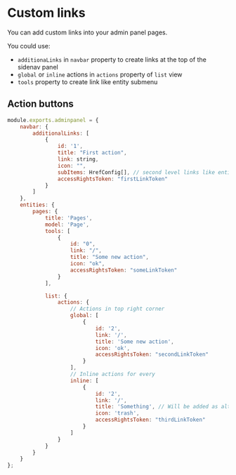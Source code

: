 # Custom links
You can add custom links into your admin panel pages.

You could use:
- `additionaLinks` in `navbar` property to create links at the top of the sidenav panel
- `global` or `inline` actions in `actions` property of `list` view
- `tools` property to create link like entity submenu

## Action buttons

```javascript
module.exports.adminpanel = {
    navbar: {
        additionalLinks: [
            {
                id: '1',
                title: "First action",
                link: string,
                icon: "",
                subItems: HrefConfig[], // second level links like entity tools
                accessRightsToken: "firstLinkToken"
            }
        ]
    },
    entities: {
        pages: {
            title: 'Pages',
            model: 'Page',
            tools: [
                {
                    id: "0",
                    link: "/",
                    title: "Some new action",
                    icon: "ok",
                    accessRightsToken: "someLinkToken"
                }
            ],

            list: {
                actions: {
                    // Actions in top right corner
                    global: [
                        {
                            id: '2',
                            link: '/',
                            title: 'Some new action',
                            icon: 'ok',
                            accessRightsToken: "secondLinkToken"
                        }
                    ],
                    // Inline actions for every
                    inline: [
                        {
                            id: '2',
                            link: '/',
                            title: 'Something', // Will be added as alt to img
                            icon: 'trash',
                            accessRightsToken: "thirdLinkToken"
                        }
                    ]
                }
            }
        }
    }
};
```
